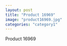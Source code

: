 ```yaml
---
layout: post
title: "Product 16969"
image: "product16969.jpg"
categories: "category1"
---
```

Product 16969
